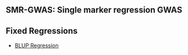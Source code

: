 ## SMR-GWAS: Single marker regression GWAS
**Fixed Regressions**
----------------------------------------------------------------
  - [BLUP Regression](https://rawgit.com/Mehdimomen/GenPred_1/tree/master/HTML/GWAS_Singlemarker.html)
  

